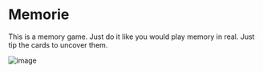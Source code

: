 # Memorie

This is a memory game. Just do it like you would play memory in real. Just tip the cards to uncover them. 


![image](https://user-images.githubusercontent.com/77269620/143933227-0745de97-70c4-4529-b669-bb7c62fc380a.png)
